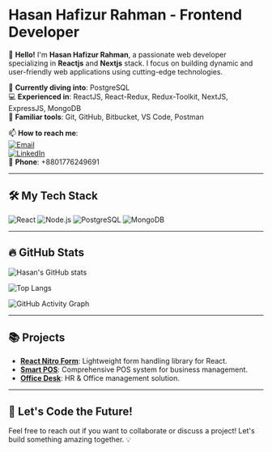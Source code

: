 # Hasan Hafizur Rahman - Frontend Developer

👋 **Hello!** I'm **Hasan Hafizur Rahman**, a passionate web developer specializing in **Reactjs** and **Nextjs** stack. I focus on building dynamic and user-friendly web applications using cutting-edge technologies. 

🌱 **Currently diving into**: PostgreSQL  
💻 **Experienced in**: ReactJS, React-Redux, Redux-Toolkit, NextJS, ExpressJS, MongoDB  
🔧 **Familiar tools**: Git, GitHub, Bitbucket, VS Code, Postman  

📫 **How to reach me**:  
[![Email](https://img.shields.io/badge/Email-hasanshanto922%40gmail.com-blue)](mailto:hasanshanto922@gmail.com)  
[![LinkedIn](https://img.shields.io/badge/LinkedIn-HasanHafizurRahman-blue)](https://www.linkedin.com/in/hasan-hafizur-rahman-1b499a20a)  
📱 **Phone**: +8801776249691  

---

## 🛠️ My Tech Stack

![React](https://img.shields.io/badge/ReactJS-61DAFB?style=flat-square&logo=react&logoColor=white)
![Node.js](https://img.shields.io/badge/Node.js-339933?style=flat-square&logo=nodedotjs&logoColor=white)
![PostgreSQL](https://img.shields.io/badge/PostgreSQL-316192?style=flat-square&logo=postgresql&logoColor=white)
![MongoDB](https://img.shields.io/badge/MongoDB-47A248?style=flat-square&logo=mongodb&logoColor=white)

---

## 🔥 GitHub Stats

![Hasan's GitHub stats](https://github-readme-stats.vercel.app/api?username=hasanhafizurrahman&show_icons=true&theme=radical)

![Top Langs](https://github-readme-stats.vercel.app/api/top-langs/?username=hasanhafizurrahman&layout=compact&theme=radical)

![GitHub Activity Graph](https://activity-graph.herokuapp.com/graph?username=hasanhafizurrahman&theme=github)

---

## 📚 Projects
- [**React Nitro Form**](https://www.npmjs.com/package/react-nitro-form): Lightweight form handling library for React.  
- [**Smart POS**](https://hksmartpos.com): Comprehensive POS system for business management.  
- [**Office Desk**](https://hkofficedesk.com): HR & Office management solution.  

---

## 🚀 Let's Code the Future!
Feel free to reach out if you want to collaborate or discuss a project! Let's build something amazing together. 💡

